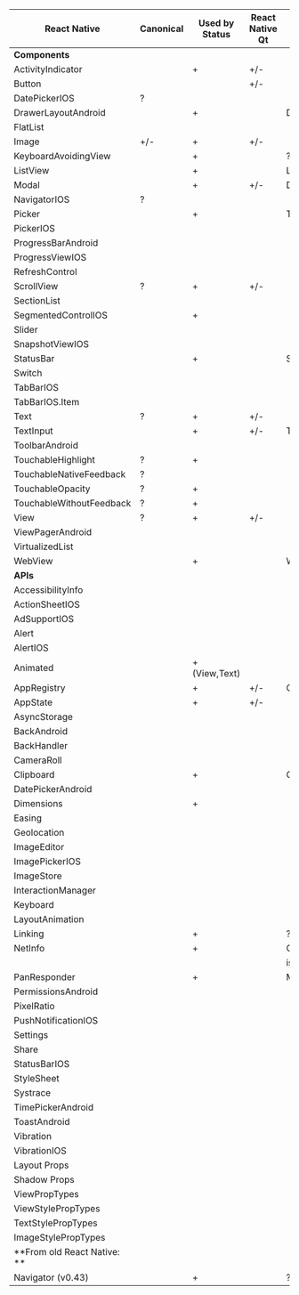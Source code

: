 | React Native                | Canonical | Used by Status | React Native Qt | Implementation details         | Complexity |
|-----------------------------|-----------|----------------|-----------------|--------------------------------|------------|
| **Components**              |           |                |                 |                                |            |
| ActivityIndicator           |           | +              | +/-             |                                |            |
| Button                      |           |                | +/-             |                                |            |
| DatePickerIOS               | ?         |                |                 |                                |            |
| DrawerLayoutAndroid         |           | +              |                 | Drawer QML Type                | medium     |
| FlatList                    |           |                |                 |                                |            |
| Image                       | +/-       | +              | +/-             |                                |            |
| KeyboardAvoidingView        |           | +              |                 | ???? PLACEHOLDER               | minor      |
| ListView                    |           | +              |                 | ListView QML Type              | complex    |
| Modal                       |           | +              | +/-             | Dialog QML Type                | medium     |
| NavigatorIOS                | ?         |                |                 |                                |            |
| Picker                      |           | +              |                 | Tumbler or Combobox QML Type   | medium     |
| PickerIOS                   |           |                |                 |                                |            |
| ProgressBarAndroid          |           |                |                 |                                |            |
| ProgressViewIOS             |           |                |                 |                                |            |
| RefreshControl              |           |                |                 |                                |            |
| ScrollView                  | ?         | +              | +/-             |                                |            |
| SectionList                 |           |                |                 |                                |            |
| SegmentedControlIOS         |           | +              |                 |                                |            |
| Slider                      |           |                |                 |                                |            |
| SnapshotViewIOS             |           |                |                 |                                |            |
| StatusBar                   |           | +              |                 | StatusBar QML Type or custom   | medium     |
| Switch                      |           |                |                 |                                |            |
| TabBarIOS                   |           |                |                 |                                |            |
| TabBarIOS.Item              |           |                |                 |                                |            |
| Text                        | ?         | +              | +/-             |                                |            |
| TextInput                   |           | +              | +/-             | TextArea QML Type              | medium     |
| ToolbarAndroid              |           |                |                 |                                |            |
| TouchableHighlight          | ?         | +              |                 |                                | medium++   |
| TouchableNativeFeedback     | ?         |                |                 |                                |            |
| TouchableOpacity            | ?         | +              |                 |                                | medium++   |
| TouchableWithoutFeedback    | ?         | +              |                 |                                | medium++   |
| View                        | ?         | +              | +/-             |                                |            |
| ViewPagerAndroid            |           |                |                 |                                |            |
| VirtualizedList             |           |                |                 |                                |            |
| WebView                     |           | +              |                 | WebView QML Type               | medium++   |
| **APIs**                    |           |                |                 |                                |            |
| AccessibilityInfo           |           |                |                 |                                |            |
| ActionSheetIOS              |           |                |                 |                                |            |
| AdSupportIOS                |           |                |                 |                                |            |
| Alert                       |           |                |                 |                                |            |
| AlertIOS                    |           |                |                 |                                |            |
| Animated                    |           | + (View,Text)  |                 |                                | complex    |
| AppRegistry                 |           | +              | +/-             | Component is JS based          |            |
| AppState                    |           | +              | +/-             |                                |            |
| AsyncStorage                |           |                |                 |                                |            |
| BackAndroid                 |           |                |                 |                                |            |
| BackHandler                 |           |                |                 |                                |            |
| CameraRoll                  |           |                |                 |                                |            |
| Clipboard                   |           | +              |                 | QClipboard                     | minor      |
| DatePickerAndroid           |           |                |                 |                                |            |
| Dimensions                  |           | +              |                 |                                | medium     |
| Easing                      |           |                |                 |                                |            |
| Geolocation                 |           |                |                 |                                |            |
| ImageEditor                 |           |                |                 |                                |            |
| ImagePickerIOS              |           |                |                 |                                |            |
| ImageStore                  |           |                |                 |                                |            |
| InteractionManager          |           |                |                 |                                |            |
| Keyboard                    |           |                |                 |                                |            |
| LayoutAnimation             |           |                |                 |                                |            |
| Linking                     |           | +              |                 | ???? Custom protocol handler   | complex    |
| NetInfo                     |           | +              |                 | QNetworkConfigurationManager:: | complex    |
|                             |           |                |                 | isOnline                       |            |
| PanResponder                |           | +              |                 | MultiPointTouchArea QML Type   | complex    |
| PermissionsAndroid          |           |                |                 |                                |            |
| PixelRatio                  |           |                |                 |                                |            |
| PushNotificationIOS         |           |                |                 |                                |            |
| Settings                    |           |                |                 |                                |            |
| Share                       |           |                |                 |                                |            |
| StatusBarIOS                |           |                |                 |                                |            |
| StyleSheet                  |           |                |                 |                                |            |
| Systrace                    |           |                |                 |                                |            |
| TimePickerAndroid           |           |                |                 |                                |            |
| ToastAndroid                |           |                |                 |                                |            |
| Vibration                   |           |                |                 |                                |            |
| VibrationIOS                |           |                |                 |                                |            |
| Layout Props                |           |                |                 |                                |            |
| Shadow Props                |           |                |                 |                                |            |
| ViewPropTypes               |           |                |                 |                                |            |
| ViewStylePropTypes          |           |                |                 |                                |            |
| TextStylePropTypes          |           |                |                 |                                |            |
| ImageStylePropTypes         |           |                |                 |                                |            |
| **From old React Native: ** |           |                |                 |                                |            |
| Navigator (v0.43)           |           | +              |                 | ???? Backward support in v0.48 |            |
